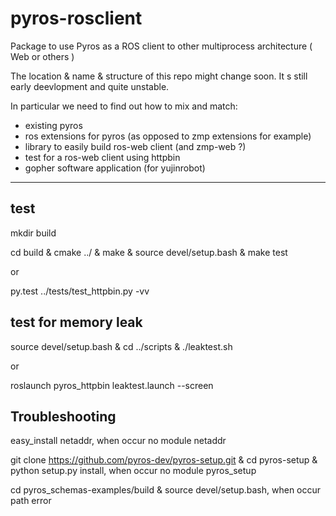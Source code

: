 # pyros-rosclient
Package to use Pyros as a ROS client to other multiprocess architecture ( Web or others )

The location & name & structure of this repo might change soon. It s still early deevlopment and quite unstable.

In particular we need to find out how to mix and match:

- existing pyros
- ros extensions for pyros (as opposed to zmp extensions for example)
- library to easily build ros-web client (and zmp-web ?)
- test for a ros-web client using httpbin
- gopher software application (for yujinrobot)

---
## test

mkdir build

cd build & cmake ../ & make & source devel/setup.bash & make test

or

py.test ../tests/test_httpbin.py -vv


## test for memory leak

source devel/setup.bash & cd ../scripts & ./leaktest.sh

or

roslaunch pyros_httpbin leaktest.launch --screen

## Troubleshooting

easy_install netaddr, when occur no module netaddr

git clone https://github.com/pyros-dev/pyros-setup.git & cd pyros-setup & python setup.py install, when occur no module pyros_setup

cd pyros_schemas-examples/build & source devel/setup.bash, when occur path error
